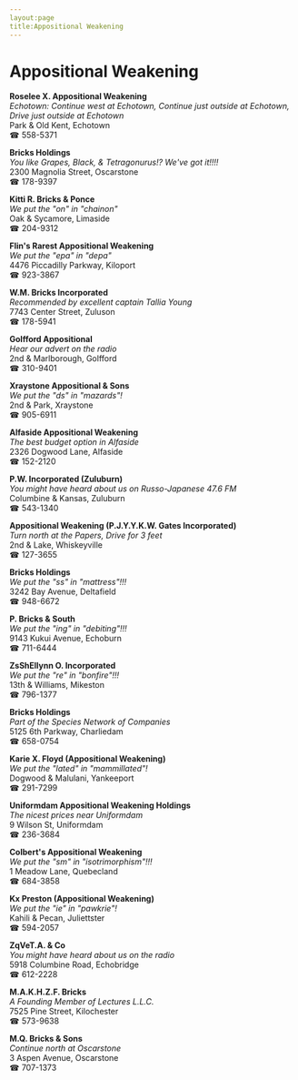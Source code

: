 ```yaml
---
layout:page
title:Appositional Weakening
---
```

# Appositional Weakening

**Roselee X. Appositional Weakening**  
_Echotown: Continue west at Echotown, Continue just outside at Echotown, Drive just outside at Echotown_  
Park & Old Kent, Echotown  
☎ 558-5371



**Bricks Holdings**  
_You like Grapes, Black, & Tetragonurus!? We've got it!!!!_  
2300 Magnolia Street, Oscarstone  
☎ 178-9397



**Kitti R. Bricks & Ponce**  
_We put the "on" in "chainon"_  
Oak & Sycamore, Limaside  
☎ 204-9312



**Flin's Rarest Appositional Weakening**  
_We put the "epa" in "depa"_  
4476 Piccadilly Parkway, Kiloport  
☎ 923-3867



**W.M. Bricks Incorporated**  
_Recommended by excellent captain Tallia Young_  
7743 Center Street, Zuluson  
☎ 178-5941



**Golfford Appositional**  
_Hear our advert on the radio_  
2nd & Marlborough, Golfford  
☎ 310-9401



**Xraystone Appositional & Sons**  
_We put the "ds" in "mazards"!_  
2nd & Park, Xraystone  
☎ 905-6911



**Alfaside Appositional Weakening**  
_The best budget option in Alfaside_  
2326 Dogwood Lane, Alfaside  
☎ 152-2120



**P.W. Incorporated (Zuluburn)**  
_You might have heard about us on Russo-Japanese 47.6 FM_  
Columbine & Kansas, Zuluburn  
☎ 543-1340



**Appositional Weakening (P.J.Y.Y.K.W. Gates Incorporated)**  
_Turn north at the Papers, Drive for 3 feet_  
2nd & Lake, Whiskeyville  
☎ 127-3655



**Bricks Holdings**  
_We put the "ss" in "mattress"!!!_  
3242 Bay Avenue, Deltafield  
☎ 948-6672



**P. Bricks & South**  
_We put the "ing" in "debiting"!!!_  
9143 Kukui Avenue, Echoburn  
☎ 711-6444



**ZsShEllynn O. Incorporated**  
_We put the "re" in "bonfire"!!!_  
13th & Williams, Mikeston  
☎ 796-1377



**Bricks Holdings**  
_Part of the Species Network of Companies_  
5125 6th Parkway, Charliedam  
☎ 658-0754



**Karie X. Floyd (Appositional Weakening)**  
_We put the "lated" in "mammillated"!_  
Dogwood & Malulani, Yankeeport  
☎ 291-7299



**Uniformdam Appositional Weakening Holdings**  
_The nicest prices near Uniformdam_  
9 Wilson St, Uniformdam  
☎ 236-3684



**Colbert's Appositional Weakening**  
_We put the "sm" in "isotrimorphism"!!!_  
1 Meadow Lane, Quebecland  
☎ 684-3858



**Kx Preston (Appositional Weakening)**  
_We put the "ie" in "pawkrie"!_  
Kahili & Pecan, Juliettster  
☎ 594-2057



**ZqVeT.A. & Co**  
_You might have heard about us on the radio_  
5918 Columbine Road, Echobridge  
☎ 612-2228



**M.A.K.H.Z.F. Bricks**  
_A Founding Member of Lectures L.L.C._  
7525 Pine Street, Kilochester  
☎ 573-9638



**M.Q. Bricks & Sons**  
_Continue north at Oscarstone_  
3 Aspen Avenue, Oscarstone  
☎ 707-1373



